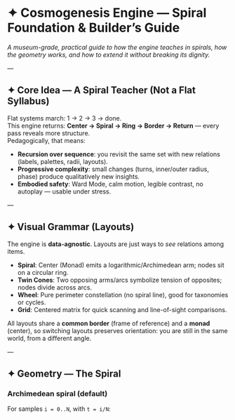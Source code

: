 # ✦ Cosmogenesis Engine — Spiral Foundation & Builder’s Guide

*A museum-grade, practical guide to how the engine teaches in spirals, how the geometry works, and how to extend it without breaking its dignity.*

—

## ✦ Core Idea — A Spiral Teacher (Not a Flat Syllabus)

Flat systems march: 1 → 2 → 3 → done.  
This engine returns: **Center → Spiral → Ring → Border → Return** — every pass reveals more structure.  
Pedagogically, that means:
- **Recursion over sequence**: you revisit the same set with new relations (labels, palettes, radii, layouts).
- **Progressive complexity**: small changes (turns, inner/outer radius, phase) produce qualitatively new insights.
- **Embodied safety**: Ward Mode, calm motion, legible contrast, no autoplay — usable under stress.

—

## ✦ Visual Grammar (Layouts)

The engine is **data-agnostic**. Layouts are just ways to *see* relations among items.

- **Spiral**: Center (Monad) emits a logarithmic/Archimedean arm; nodes sit on a circular ring.  
- **Twin Cones**: Two opposing arms/arcs symbolize tension of opposites; nodes divide across arcs.  
- **Wheel**: Pure perimeter constellation (no spiral line), good for taxonomies or cycles.  
- **Grid**: Centered matrix for quick scanning and line-of-sight comparisons.

All layouts share a **common border** (frame of reference) and a **monad** (center), so switching layouts preserves orientation: you are still in the same world, from a different angle.

—

## ✦ Geometry — The Spiral

### Archimedean spiral (default)
For samples `i = 0..N`, with `t = i/N`: